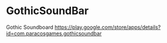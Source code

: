 # GothicSoundBar
Gothic Soundboard
https://play.google.com/store/apps/details?id=com.paracosgames.gothicsoundbar
